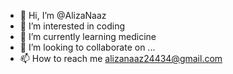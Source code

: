 - 👋 Hi, I’m @AlizaNaaz
- 👀 I’m interested in coding
- 🌱 I’m currently learning medicine
- 💞️ I’m looking to collaborate on ...
- 📫 How to reach me alizanaaz24434@gmail.com

<!---
AlizaNaaz/AlizaNaaz is a ✨ special ✨ repository because its `README.md` (this file) appears on your GitHub profile.
You can click the Preview link to take a look at your changes.
--->
